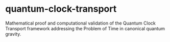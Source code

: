 # quantum-clock-transport
Mathematical proof and computational validation of the Quantum Clock Transport framework addressing the Problem of Time in canonical quantum gravity.
